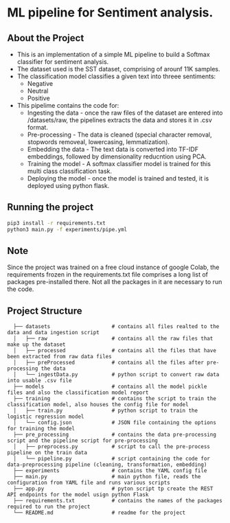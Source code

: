 # ML pipeline for Sentiment analysis.

## About the Project
  * This is an implementation of a simple ML pipeline to build a Softmax classifier for sentiment analysis.
  * The dataset used is the SST dataset, comprising of arounf 11K samples.
  * The classification model classifies a given text into threee sentiments:
    * Negative
    * Neutral
    * Positive
  * This pipelime contains the code for:
    * Ingesting the data - once the raw files of the dataset are entered into /datasets/raw, the pipelines extracts the data and stores it in .csv format.
    * Pre-processing - The data is cleaned (special character removal, stopwords removeal, lowercasing, lemmatization).
    * Embedding the data - The text data is converted into TF-IDF embeddings, followed by dimensionality reducntion using PCA.
    * Training the model -  A softmax classifier model is trained for this multi class classification task. 
    * Deploying the model - once the model is trained and tested, it is deployed using python flask. 

## Running the project
```sh
pip3 install -r requirements.txt
python3 main.py -f experiments/pipe.yml
```

## Note
Since the project was trained on a free cloud instance of google Colab, the requirements frozen in the requirements.txt file comprises a long list of packages pre-installed there. Not all the packages in it are necessary to run the code.

## Project Structure

      ├── datasets                    # contains all files realted to the data and data ingestion script
      │   ├── raw                     # contains all the raw files that make up the dataset
      │   ├── processed               # contains all the files that have been extracted from raw data files
      │   ├── preProcessed            # contains all the files after pre-processing the data
      │   └── ingestData.py           # python script to convert raw data into usable .csv file   
      ├── models                      # contains all the model pickle files and also the classification model report
      ├── training                    # contains the script to train the classification model, also houses the config file for model
      │   ├── train.py                # python script to train the logistic regression model
      │   └── config.json             # JSON file containing the options for training the model
      ├── pre_processing              # contains the data pre-processing script and the pipeline script for pre-processing
      │   ├── preprocess.py           # script to call the pre-process pipeline on the train data
      │   └── pipeline.py             # script containing the code for data-preprocessing pipeline (cleaning, transformation, embedding)
      ├── experiments                 # contains the YAML config file
      ├── main.py                     # main python file, reads the configuration from YAML file and runs various scripts
      ├── app.py                      # pyton script tp create the REST API endpoints for the model usign python Flask
      ├── requirements.txt            # contains the names of the packages required to run the project
      └── README.md                   # readme for the project
